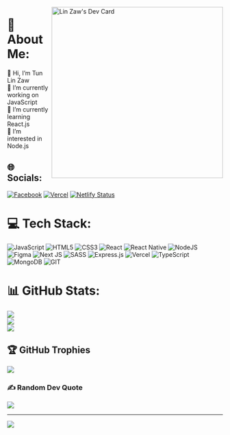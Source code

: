 
<a href="https://app.daily.dev/linz"><img src="https://api.daily.dev/devcards/b01aa9909500425aac4ecd8c8e36c8d1.png?r=bj2" width="400" alt="Lin Zaw's Dev Card" align="right"/></a>
# 💫 About Me:
👋 Hi, I’m Tun Lin Zaw<br>🔭 I’m currently working on JavaScript<br>🌱 I’m currently learning React.js<br>👀 I’m interested in Node.js

## 🌐 Socials:
[![Facebook](https://img.shields.io/badge/Facebook-%231877F2.svg?logo=Facebook&logoColor=white)](https://www.facebook.com/lin.zaw.9638/) 
[![Vercel](https://therealsujitk-vercel-badge.vercel.app/?app=tunlinzaw)](https://tunlinzaw.vercel.app/)
[![Netlify Status](https://api.netlify.com/api/v1/badges/fab3c2ab-9b2c-428a-88ea-3dcd71404374/deploy-status)](https://tunlinzaw.netlify.app)

# 💻 Tech Stack:
![JavaScript](https://img.shields.io/badge/javascript-%23323330.svg?logo=javascript&logoColor=%23F7DF1E) ![HTML5](https://img.shields.io/badge/html5-%23E34F26.svg?logo=html5&logoColor=white) ![CSS3](https://img.shields.io/badge/css3-%231572B6.svg?logo=css3&logoColor=white) ![React](https://img.shields.io/badge/react-%2320232a.svg?logo=react&logoColor=%2361DAFB) ![React Native](https://img.shields.io/badge/react_native-%2320232a.svg?logo=react&logoColor=%2361DAFB) ![NodeJS](https://img.shields.io/badge/node.js-6DA55F?logo=node.js&logoColor=white) 	![Figma](https://img.shields.io/badge/figma-%23F24E1E.svg?logo=figma&logoColor=white) ![Next JS](https://img.shields.io/badge/Next-black?logo=next.js&logoColor=white) ![SASS](https://img.shields.io/badge/SASS-hotpink.svg?logo=SASS&logoColor=white) ![Express.js](https://img.shields.io/badge/express.js-%23404d59.svg?logo=express&logoColor=%2361DAFB) ![Vercel](https://img.shields.io/badge/vercel-%23000000.svg?logo=vercel&logoColor=white) ![TypeScript](https://img.shields.io/badge/typescript-%23007ACC.svg?logo=typescript&logoColor=white) ![MongoDB](https://img.shields.io/badge/MongoDB-%234ea94b.svg?logo=mongodb&logoColor=white) ![GIT](https://img.shields.io/badge/Git-fc6d26?logo=git&logoColor=white)

# 📊 GitHub Stats:
![](https://github-readme-stats.vercel.app/api?username=lin-zaw112&theme=vision-friendly-dark&hide_border=true&include_all_commits=false&count_private=false)<br/>
![](https://github-readme-streak-stats.herokuapp.com/?user=lin-zaw112&theme=vision-friendly-dark&hide_border=true)<br/>
![](https://github-readme-stats.vercel.app/api/top-langs/?username=lin-zaw112&theme=vision-friendly-dark&hide_border=true&include_all_commits=false&count_private=false&layout=compact)

## 🏆 GitHub Trophies
![](https://github-profile-trophy.vercel.app/?username=lin-zaw112&theme=discord&no-frame=true&no-bg=false&margin-w=4)

### ✍️ Random Dev Quote
![](https://quotes-github-readme.vercel.app/api?type=horizontal&theme=dark)

---
[![](https://visitcount.itsvg.in/api?id=lin-zaw112&icon=8&color=12)](https://visitcount.itsvg.in)


<!-- Proudly created with GPRM ( https://gprm.itsvg.in ) -->
<!---
lin-zaw112/lin-zaw112 is a ✨ special ✨ repository because its `README.md` (this file) appears on your GitHub profile.
You can click the Preview link to take a look at your changes.
--->
